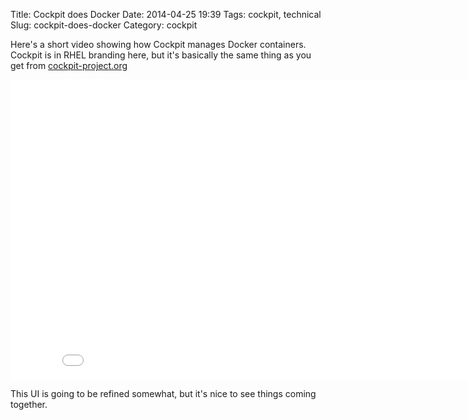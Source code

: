 Title: Cockpit does Docker
Date: 2014-04-25 19:39
Tags: cockpit, technical
Slug: cockpit-does-docker
Category: cockpit

Here's a short video showing how Cockpit manages Docker containers.
Cockpit is in RHEL branding here, but it's basically the same thing as
you get from [cockpit-project.org][]

<iframe src="//www.youtube.com/embed/5dM4CqIp2s4" allowfullscreen="" frameborder="0" height="480" width="853"></iframe>
  
This UI is going to be refined somewhat, but it's nice to see things
coming together.

  [cockpit-project.org]: http://cockpit-project.org/
